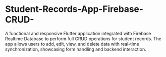 # Student-Records-App-Firebase-CRUD-
A functional and responsive Flutter application integrated with Firebase Realtime Database to perform full CRUD operations for student records. The app allows users to add, edit, view, and delete data with real-time synchronization, showcasing form handling and backend interaction.
